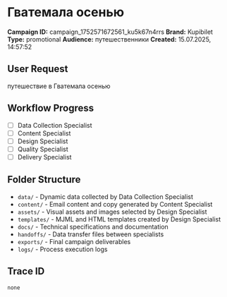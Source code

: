 # Гватемала осенью

**Campaign ID:** campaign_1752571672561_ku5k67n4rrs
**Brand:** Kupibilet
**Type:** promotional
**Audience:** путешественники
**Created:** 15.07.2025, 14:57:52

## User Request
путешествие в Гватемала осенью

## Workflow Progress
- [ ] Data Collection Specialist
- [ ] Content Specialist  
- [ ] Design Specialist
- [ ] Quality Specialist
- [ ] Delivery Specialist

## Folder Structure

- `data/` - Dynamic data collected by Data Collection Specialist
- `content/` - Email content and copy generated by Content Specialist
- `assets/` - Visual assets and images selected by Design Specialist
- `templates/` - MJML and HTML templates created by Design Specialist
- `docs/` - Technical specifications and documentation
- `handoffs/` - Data transfer files between specialists
- `exports/` - Final campaign deliverables
- `logs/` - Process execution logs

## Trace ID
`none`
